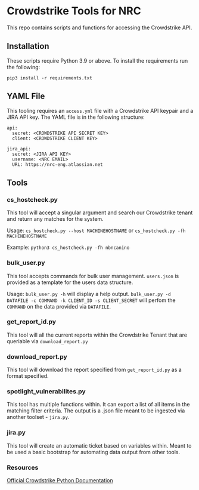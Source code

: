 # Crowdstrike Tools for NRC

This repo contains scripts and functions for accessing the Crowdstrike API.

## Installation
These scripts require Python 3.9 or above. To install the requirements run the following:

`pip3 install -r requirements.txt`

## YAML File
This tooling requires an `access.yml` file with a Crowdstrike API keypair and a JIRA API key. The YAML file is in the following structure:
```
api:
  secret: <CROWDSTRIKE API SECRET KEY>
  client: <CROWDSTRIKE CLIENT KEY>

jira_api:
  secret: <JIRA API KEY>
  username: <NRC EMAIL>
  URL: https://nrc-eng.atlassian.net
```
## Tools

### cs_hostcheck.py
This tool will accept a singular argument and search our Crowdstrike tenant and return any matches for the system.

Usage: `cs_hostcheck.py --host MACHINEHOSTNAME` or `cs_hostcheck.py -fh MACHINEHOSTNAME`

Example: `python3 cs_hostcheck.py -fh nbncanino`

### bulk_user.py
This tool accepts commands for bulk user management. `users.json` is provided as a template for the users data structure.

Usage: `bulk_user.py -h` will display a help output. `bulk_user.py -d DATAFILE -c COMMAND -k CLIENT_ID -s CLIENT_SECRET` will perfom the `COMMAND` on the data provided via `DATAFILE`.

### get_report_id.py
This tool will all the current reports within the Crowdstrike Tenant that are queriable via `download_report.py`

### download_report.py
This tool will download the report specified from `get_report_id.py` as a format specified.

### spotlight_vulnerabilites.py
This tool has multiple functions within. It can export a list of all items in the matching filter criteria. The output is a .json file meant to be ingested via another toolset - `jira.py`.

### jira.py
This tool will create an automatic ticket based on variables within. Meant to be used a basic bootstrap for automating data output from other tools.

### Resources
[Official Crowdstrike Python Documentation](https://falconpy.io/)